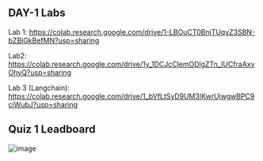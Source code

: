 ## DAY-1 Labs

Lab 1: https://colab.research.google.com/drive/1-LBOuCT0BnjTUqyZ3SBN-bZBiGkBefMN?usp=sharing

Lab2: https://colab.research.google.com/drive/1y_1DCJcClemODlgZTn_IUCfraAxvOhyQ?usp=sharing


Lab 3 (Langchain): https://colab.research.google.com/drive/1_bVfLtSyD9UM3IKwrUjwgwBPC9ciWubJ?usp=sharing



## Quiz 1 Leadboard

![image](https://github.com/user-attachments/assets/377f809d-246b-45c3-82e7-1f038d9ce2d6)
